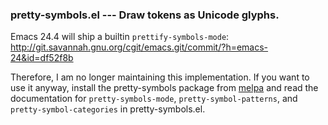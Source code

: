 ### pretty-symbols.el --- Draw tokens as Unicode glyphs. ###

Emacs 24.4 will ship a builtin `prettify-symbols-mode`:
http://git.savannah.gnu.org/cgit/emacs.git/commit/?h=emacs-24&id=df52f8b

Therefore, I am no longer maintaining this implementation. If you want to use
it anyway, install the pretty-symbols package from [melpa] and read the
documentation for `pretty-symbols-mode`, `pretty-symbol-patterns`, and
`pretty-symbol-categories` in pretty-symbols.el.

[melpa]: http://melpa.milkbox.net/
